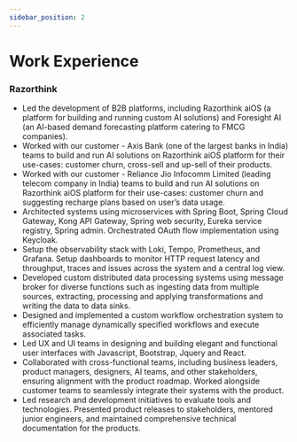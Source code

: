 ```yaml
---
sidebar_position: 2
---
```


# Work Experience

### Razorthink

- Led the development of B2B platforms, including Razorthink aiOS (a platform for building and running custom AI
  solutions) and Foresight AI (an AI-based demand forecasting platform catering to FMCG companies).
- Worked with our customer - Axis Bank (one of the largest banks in India) teams to build and run AI solutions
  on Razorthink aiOS platform for their use-cases: customer churn, cross-sell and up-sell of their products.
- Worked with our customer - Reliance Jio Infocomm Limited (leading telecom company in India) teams to build
  and run AI solutions on Razorthink aiOS platform for their use-cases: customer churn and suggesting recharge plans
  based on user’s data usage.
- Architected systems using microservices with Spring Boot, Spring Cloud Gateway, Kong API Gateway, Spring web security,
  Eureka service registry, Spring admin. Orchestrated OAuth flow implementation using Keycloak.
- Setup the observability stack with Loki, Tempo, Prometheus, and Grafana. Setup dashboards to monitor HTTP request
  latency and throughput, traces and issues across the system and a central log view.
- Developed custom distributed data processing systems using message broker for diverse functions such as ingesting data
  from multiple sources, extracting, processing and applying transformations and writing the data to data sinks.
- Designed and implemented a custom workflow orchestration system to efficiently manage dynamically specified workflows
  and execute associated tasks.
- Led UX and UI teams in designing and building elegant and functional user interfaces with Javascript, Bootstrap,
  Jquery and React.
- Collaborated with cross-functional teams, including business leaders, product managers, designers, AI teams,
  and other stakeholders, ensuring alignment with the product roadmap. Worked alongside customer teams to seamlessly
  integrate their systems with the product.
- Led research and development initiatives to evaluate tools and technologies. Presented product releases to
  stakeholders, mentored junior engineers, and maintained comprehensive technical documentation for the products.
